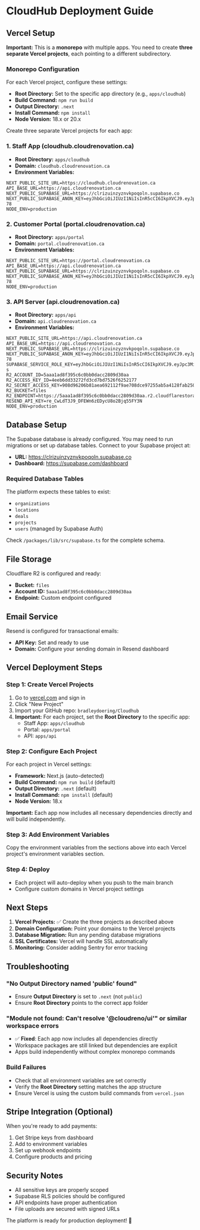# CloudHub Deployment Guide

## Vercel Setup

**Important:** This is a **monorepo** with multiple apps. You need to create **three separate Vercel projects**, each pointing to a different subdirectory.

### Monorepo Configuration

For each Vercel project, configure these settings:
- **Root Directory:** Set to the specific app directory (e.g., `apps/cloudhub`)
- **Build Command:** `npm run build` 
- **Output Directory:** `.next`
- **Install Command:** `npm install`
- **Node Version:** 18.x or 20.x

Create three separate Vercel projects for each app:

### 1. Staff App (cloudhub.cloudrenovation.ca)
- **Root Directory:** `apps/cloudhub`
- **Domain:** `cloudhub.cloudrenovation.ca`
- **Environment Variables:**
```
NEXT_PUBLIC_SITE_URL=https://cloudhub.cloudrenovation.ca
API_BASE_URL=https://api.cloudrenovation.ca
NEXT_PUBLIC_SUPABASE_URL=https://clrizuinzyznvkpoqoln.supabase.co
NEXT_PUBLIC_SUPABASE_ANON_KEY=eyJhbGciOiJIUzI1NiIsInR5cCI6IkpXVCJ9.eyJpc3MiOiJzdXBhYmFzZSIsInJlZiI6ImNscml6dWluenl6bnZrcG9xb2xuIiwicm9sZSI6ImFub24iLCJpYXQiOjE3NTQ4Njg4NTIsImV4cCI6MjA3MDQ0NDg1Mn0.QtUXD9AXdxL4MJ6dMIf6v9MWghutFrRJX9MejxfD-78
NODE_ENV=production
```

### 2. Customer Portal (portal.cloudrenovation.ca)
- **Root Directory:** `apps/portal`
- **Domain:** `portal.cloudrenovation.ca`
- **Environment Variables:**
```
NEXT_PUBLIC_SITE_URL=https://portal.cloudrenovation.ca
API_BASE_URL=https://api.cloudrenovation.ca
NEXT_PUBLIC_SUPABASE_URL=https://clrizuinzyznvkpoqoln.supabase.co
NEXT_PUBLIC_SUPABASE_ANON_KEY=eyJhbGciOiJIUzI1NiIsInR5cCI6IkpXVCJ9.eyJpc3MiOiJzdXBhYmFzZSIsInJlZiI6ImNscml6dWluenl6bnZrcG9xb2xuIiwicm9sZSI6ImFub24iLCJpYXQiOjE3NTQ4Njg4NTIsImV4cCI6MjA3MDQ0NDg1Mn0.QtUXD9AXdxL4MJ6dMIf6v9MWghutFrRJX9MejxfD-78
NODE_ENV=production
```

### 3. API Server (api.cloudrenovation.ca)
- **Root Directory:** `apps/api`
- **Domain:** `api.cloudrenovation.ca`
- **Environment Variables:**
```
NEXT_PUBLIC_SITE_URL=https://api.cloudrenovation.ca
API_BASE_URL=https://api.cloudrenovation.ca
NEXT_PUBLIC_SUPABASE_URL=https://clrizuinzyznvkpoqoln.supabase.co
NEXT_PUBLIC_SUPABASE_ANON_KEY=eyJhbGciOiJIUzI1NiIsInR5cCI6IkpXVCJ9.eyJpc3MiOiJzdXBhYmFzZSIsInJlZiI6ImNscml6dWluenl6bnZrcG9xb2xuIiwicm9sZSI6ImFub24iLCJpYXQiOjE3NTQ4Njg4NTIsImV4cCI6MjA3MDQ0NDg1Mn0.QtUXD9AXdxL4MJ6dMIf6v9MWghutFrRJX9MejxfD-78
SUPABASE_SERVICE_ROLE_KEY=eyJhbGciOiJIUzI1NiIsInR5cCI6IkpXVCJ9.eyJpc3MiOiJzdXBhYmFzZSIsInJlZiI6ImNscml6dWluenl6bnZrcG9xb2xuIiwicm9sZSI6InNlcnZpY2Vfcm9sZSIsImlhdCI6MTc1NDg2ODg1MiwiZXhwIjoyMDcwNDQ0ODUyfQ.pRF0vScSjL6YqP0cFZW88kMliNp8BPAcyF88HtaLY-s
R2_ACCOUNT_ID=5aaa1ad8f395c6c0bb0dacc2809d30aa
R2_ACCESS_KEY_ID=4eeb6dd33272fd3cd7bd7526f6252177
R2_SECRET_ACCESS_KEY=908d96206b81aea692112f9ae708dce97255ab5a4128fab250bdde35bc8c23d6
R2_BUCKET=files
R2_ENDPOINT=https://5aaa1ad8f395c6c0bb0dacc2809d30aa.r2.cloudflarestorage.com
RESEND_API_KEY=re_CwLdT3J9_DFEWn6zEDycU8o2Bjq55FY3N
NODE_ENV=production
```

## Database Setup

The Supabase database is already configured. You may need to run migrations or set up database tables. Connect to your Supabase project at:
- **URL:** https://clrizuinzyznvkpoqoln.supabase.co
- **Dashboard:** https://supabase.com/dashboard

### Required Database Tables
The platform expects these tables to exist:
- `organizations`
- `locations` 
- `deals`
- `projects`
- `users` (managed by Supabase Auth)

Check `/packages/lib/src/supabase.ts` for the complete schema.

## File Storage

Cloudflare R2 is configured and ready:
- **Bucket:** `files`
- **Account ID:** `5aaa1ad8f395c6c0bb0dacc2809d30aa`
- **Endpoint:** Custom endpoint configured

## Email Service

Resend is configured for transactional emails:
- **API Key:** Set and ready to use
- **Domain:** Configure your sending domain in Resend dashboard

## Vercel Deployment Steps

### Step 1: Create Vercel Projects
1. Go to [vercel.com](https://vercel.com) and sign in
2. Click "New Project" 
3. Import your GitHub repo: `bradleydoering/Cloudhub`
4. **Important:** For each project, set the **Root Directory** to the specific app:
   - Staff App: `apps/cloudhub`
   - Portal: `apps/portal` 
   - API: `apps/api`

### Step 2: Configure Each Project
For each project in Vercel settings:
- **Framework:** Next.js (auto-detected)
- **Build Command:** `npm run build` (default)
- **Output Directory:** `.next` (default)
- **Install Command:** `npm install` (default)
- **Node Version:** 18.x

**Important:** Each app now includes all necessary dependencies directly and will build independently.

### Step 3: Add Environment Variables
Copy the environment variables from the sections above into each Vercel project's environment variables section.

### Step 4: Deploy
- Each project will auto-deploy when you push to the main branch
- Configure custom domains in Vercel project settings

## Next Steps

1. **Vercel Projects:** ✅ Create the three projects as described above
2. **Domain Configuration:** Point your domains to the Vercel projects  
3. **Database Migration:** Run any pending database migrations
4. **SSL Certificates:** Vercel will handle SSL automatically
5. **Monitoring:** Consider adding Sentry for error tracking

## Troubleshooting

### "No Output Directory named 'public' found"
- Ensure **Output Directory** is set to `.next` (not `public`)
- Ensure **Root Directory** points to the correct app folder

### "Module not found: Can't resolve '@cloudreno/ui'" or similar workspace errors
- ✅ **Fixed**: Each app now includes all dependencies directly
- Workspace packages are still linked but dependencies are explicit
- Apps build independently without complex monorepo commands

### Build Failures
- Check that all environment variables are set correctly
- Verify the **Root Directory** setting matches the app structure
- Ensure Vercel is using the custom build commands from `vercel.json`

## Stripe Integration (Optional)

When you're ready to add payments:
1. Get Stripe keys from dashboard
2. Add to environment variables
3. Set up webhook endpoints
4. Configure products and pricing

## Security Notes

- All sensitive keys are properly scoped
- Supabase RLS policies should be configured
- API endpoints have proper authentication
- File uploads are secured with signed URLs

The platform is ready for production deployment! 🚀